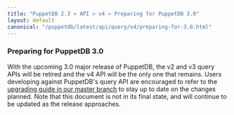 ```yaml
---
title: "PuppetDB 2.3 » API » v4 » Preparing for PuppetDB 3.0"
layout: default
canonical: "/puppetdb/latest/api/query/v4/preparing-for-3.0.html"
---
```


### Preparing for PuppetDB 3.0

With the upcoming 3.0 major release of PuppetDB, the v2 and v3 query APIs will
be retired and the v4 API will be the only one that remains. Users developing
against PuppetDB's query API are encouraged to refer to the
[upgrading guide in our master branch](https://docs.puppetlabs.com/puppetdb/master/api/query/v4/upgrading-from-v3.html)
to stay up to date on the changes planned. Note that this document is not in
its final state, and will continue to be updated as the release approaches.

